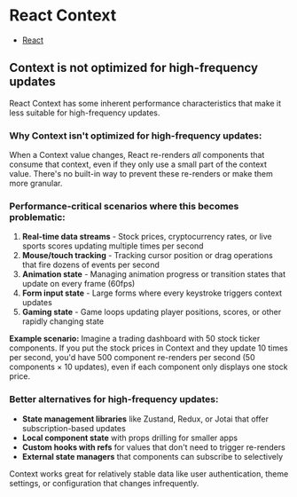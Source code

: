 # React Context

- [React](../react/index.md)

## Context is not optimized for high-frequency updates

React Context has some inherent performance characteristics that make it less suitable for high-frequency updates.

### Why Context isn't optimized for high-frequency updates:

When a Context value changes, React re-renders _all_ components that consume that context, even if they only use a small part of the context value. There's no built-in way to prevent these re-renders or make them more granular.

### Performance-critical scenarios where this becomes problematic:

1. **Real-time data streams** - Stock prices, cryptocurrency rates, or live sports scores updating multiple times per second
2. **Mouse/touch tracking** - Tracking cursor position or drag operations that fire dozens of events per second
3. **Animation state** - Managing animation progress or transition states that update on every frame (60fps)
4. **Form input state** - Large forms where every keystroke triggers context updates
5. **Gaming state** - Game loops updating player positions, scores, or other rapidly changing state

**Example scenario:**
Imagine a trading dashboard with 50 stock ticker components. If you put the stock prices in Context and they update 10 times per second, you'd have 500 component re-renders per second (50 components × 10 updates), even if each component only displays one stock price.

### Better alternatives for high-frequency updates:

- **State management libraries** like Zustand, Redux, or Jotai that offer subscription-based updates
- **Local component state** with props drilling for smaller apps
- **Custom hooks with refs** for values that don't need to trigger re-renders
- **External state managers** that components can subscribe to selectively

Context works great for relatively stable data like user authentication, theme settings, or configuration that changes infrequently.
